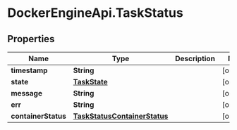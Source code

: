 # DockerEngineApi.TaskStatus

## Properties

Name | Type | Description | Notes
------------ | ------------- | ------------- | -------------
**timestamp** | **String** |  | [optional] 
**state** | [**TaskState**](TaskState.md) |  | [optional] 
**message** | **String** |  | [optional] 
**err** | **String** |  | [optional] 
**containerStatus** | [**TaskStatusContainerStatus**](TaskStatusContainerStatus.md) |  | [optional] 


